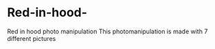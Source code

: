 # Red-in-hood-
Red in hood photo manipulation 
This photomanipulation is made with 7 different pictures 
